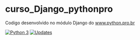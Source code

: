 # curso_Django_pythonpro

Codigo desenvolvido no módulo Django do www.python.pro.br

[![Python 3](https://pyup.io/repos/github/Cicerossoares/curso_Django_pythonpro/python-3-shield.svg)](https://pyup.io/repos/github/Cicerossoares/curso_Django_pythonpro/)
[![Updates](https://pyup.io/repos/github/Cicerossoares/curso_Django_pythonpro/shield.svg)](https://pyup.io/repos/github/Cicerossoares/curso_Django_pythonpro/)
